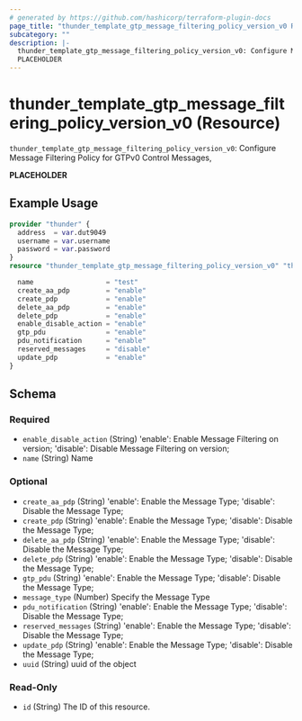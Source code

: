 ```yaml
---
# generated by https://github.com/hashicorp/terraform-plugin-docs
page_title: "thunder_template_gtp_message_filtering_policy_version_v0 Resource - terraform-provider-thunder"
subcategory: ""
description: |-
  thunder_template_gtp_message_filtering_policy_version_v0: Configure Message Filtering Policy for GTPv0 Control Messages,
  PLACEHOLDER
---
```


# thunder_template_gtp_message_filtering_policy_version_v0 (Resource)

`thunder_template_gtp_message_filtering_policy_version_v0`: Configure Message Filtering Policy for GTPv0 Control Messages,

__PLACEHOLDER__

## Example Usage

```terraform
provider "thunder" {
  address  = var.dut9049
  username = var.username
  password = var.password
}
resource "thunder_template_gtp_message_filtering_policy_version_v0" "thunder_template_gtp_message_filtering_policy_version_v0" {

  name                  = "test"
  create_aa_pdp         = "enable"
  create_pdp            = "enable"
  delete_aa_pdp         = "enable"
  delete_pdp            = "enable"
  enable_disable_action = "enable"
  gtp_pdu               = "enable"
  pdu_notification      = "enable"
  reserved_messages     = "disable"
  update_pdp            = "enable"
}
```

<!-- schema generated by tfplugindocs -->
## Schema

### Required

- `enable_disable_action` (String) 'enable': Enable Message Filtering on version; 'disable': Disable Message Filtering on version;
- `name` (String) Name

### Optional

- `create_aa_pdp` (String) 'enable': Enable the Message Type; 'disable': Disable the Message Type;
- `create_pdp` (String) 'enable': Enable the Message Type; 'disable': Disable the Message Type;
- `delete_aa_pdp` (String) 'enable': Enable the Message Type; 'disable': Disable the Message Type;
- `delete_pdp` (String) 'enable': Enable the Message Type; 'disable': Disable the Message Type;
- `gtp_pdu` (String) 'enable': Enable the Message Type; 'disable': Disable the Message Type;
- `message_type` (Number) Specify the Message Type
- `pdu_notification` (String) 'enable': Enable the Message Type; 'disable': Disable the Message Type;
- `reserved_messages` (String) 'enable': Enable the Message Type; 'disable': Disable the Message Type;
- `update_pdp` (String) 'enable': Enable the Message Type; 'disable': Disable the Message Type;
- `uuid` (String) uuid of the object

### Read-Only

- `id` (String) The ID of this resource.


